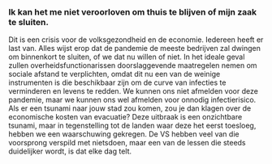 ### Ik kan het me niet veroorloven om thuis te blijven of mijn zaak te sluiten. 

Dit is een crisis voor de volksgezondheid en de economie. Iedereen heeft er last van. Alles wijst erop dat de pandemie de meeste bedrijven zal dwingen om binnenkort te sluiten, of we dat nu willen of niet. In het ideale geval zullen overheidsfunctionarissen doorslaggevende maatregelen nemen om sociale afstand te verplichten, omdat dit nu een van de weinige instrumenten is die beschikbaar zijn om de curve van infecties te verminderen en levens te redden. We kunnen ons niet afmelden voor deze pandemie, maar we kunnen ons wel afmelden voor onnodig infectierisico. Als er een tsunami naar jouw stad zou komen, zou je dan klagen over de economische kosten van evacuatie? Deze uitbraak is een onzichtbare tsunami, maar in tegenstelling tot de landen waar deze het eerst toesloeg, hebben we een waarschuwing gekregen. De VS hebben veel van die voorsprong verspild met nietsdoen, maar een van de lessen die steeds duidelijker wordt, is dat elke dag telt. 
